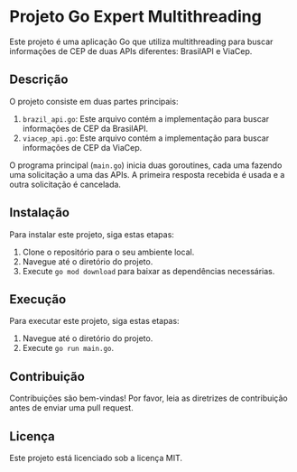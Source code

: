 # Projeto Go Expert Multithreading

Este projeto é uma aplicação Go que utiliza multithreading para buscar informações de CEP de duas APIs diferentes: BrasilAPI e ViaCep.

## Descrição

O projeto consiste em duas partes principais:

1. `brazil_api.go`: Este arquivo contém a implementação para buscar informações de CEP da BrasilAPI.
2. `viacep_api.go`: Este arquivo contém a implementação para buscar informações de CEP da ViaCep.

O programa principal (`main.go`) inicia duas goroutines, cada uma fazendo uma solicitação a uma das APIs. A primeira resposta recebida é usada e a outra solicitação é cancelada.

## Instalação

Para instalar este projeto, siga estas etapas:

1. Clone o repositório para o seu ambiente local.
2. Navegue até o diretório do projeto.
3. Execute `go mod download` para baixar as dependências necessárias.

## Execução

Para executar este projeto, siga estas etapas:

1. Navegue até o diretório do projeto.
2. Execute `go run main.go`.

## Contribuição

Contribuições são bem-vindas! Por favor, leia as diretrizes de contribuição antes de enviar uma pull request.

## Licença

Este projeto está licenciado sob a licença MIT.